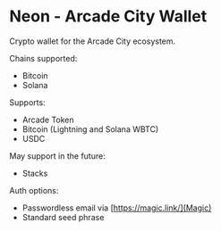 # Neon - Arcade City Wallet

Crypto wallet for the Arcade City ecosystem.

Chains supported:

- Bitcoin
- Solana

Supports:

- Arcade Token
- Bitcoin (Lightning and Solana WBTC)
- USDC

May support in the future:

- Stacks

Auth options:

- Passwordless email via [https://magic.link/](Magic)
- Standard seed phrase
